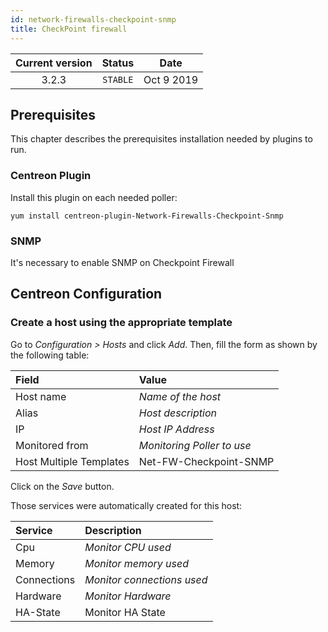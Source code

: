 ```yaml
---
id: network-firewalls-checkpoint-snmp
title: CheckPoint firewall
---
```


| Current version | Status | Date |
| :-: | :-: | :-: |
| 3.2.3 | `STABLE` | Oct  9 2019 |

## Prerequisites

This chapter describes the prerequisites installation needed by plugins to run.

### Centreon Plugin

Install this plugin on each needed poller:

``` shell
yum install centreon-plugin-Network-Firewalls-Checkpoint-Snmp
```

### SNMP

It's necessary to enable SNMP on Checkpoint Firewall

## Centreon Configuration

### Create a host using the appropriate template

Go to *Configuration \> Hosts* and click *Add*. Then, fill the form as shown by the following table:

| Field                   | Value                      |
| :---------------------- | :------------------------- |
| Host name               | *Name of the host*         |
| Alias                   | *Host description*         |
| IP                      | *Host IP Address*          |
| Monitored from          | *Monitoring Poller to use* |
| Host Multiple Templates | Net-FW-Checkpoint-SNMP     |

Click on the *Save* button.

Those services were automatically created for this host:

| Service     | Description                |
| :---------- | :------------------------- |
| Cpu         | *Monitor CPU used*         |
| Memory      | *Monitor memory used*      |
| Connections | *Monitor connections used* |
| Hardware    | *Monitor Hardware*         |
| HA-State    | Monitor HA State           |


